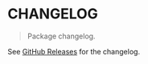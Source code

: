 # CHANGELOG

> Package changelog.

See [GitHub Releases](https://github.com/stdlib-js/blas-ext-base-dnannsumkbn2/releases) for the changelog.